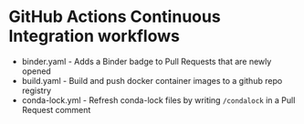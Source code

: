 # GitHub Actions Continuous Integration workflows

- binder.yaml - Adds a Binder badge to Pull Requests that are newly opened
- build.yaml - Build and push docker container images to a github repo registry
- conda-lock.yml - Refresh conda-lock files by writing `/condalock` in a Pull Request comment
